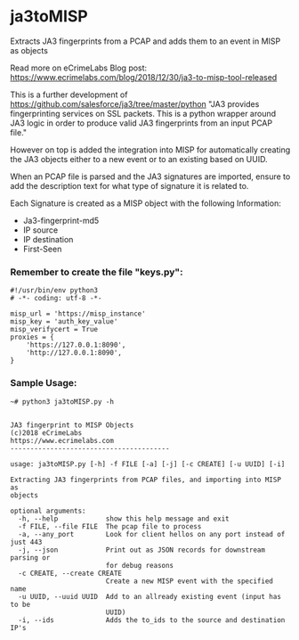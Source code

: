 # ja3toMISP

Extracts JA3 fingerprints from a PCAP and adds them to an event in MISP as objects

Read more on eCrimeLabs Blog post:
https://www.ecrimelabs.com/blog/2018/12/30/ja3-to-misp-tool-released

This is a further development of https://github.com/salesforce/ja3/tree/master/python
"JA3 provides fingerprinting services on SSL packets. This is a python wrapper around JA3 logic in order to produce valid JA3 fingerprints from an input PCAP file."

However on top is added the integration into MISP for automatically creating the JA3 objects either to a new event or to an existing based on UUID.

When an PCAP file is parsed and the JA3 signatures are imported, ensure to add the description text for what type of signature it is related to.

Each Signature is created as a MISP object with the following Information:
- Ja3-fingerprint-md5
- IP source
- IP destination
- First-Seen

### Remember to create the file "keys.py":
```
#!/usr/bin/env python3
# -*- coding: utf-8 -*-

misp_url = 'https://misp_instance'
misp_key = 'auth_key_value'
misp_verifycert = True
proxies = {
    'https://127.0.0.1:8090',
    'http://127.0.0.1:8090',
}

```

### Sample Usage:
```
~# python3 ja3toMISP.py -h


JA3 fingerprint to MISP Objects
(c)2018 eCrimeLabs
https://www.ecrimelabs.com
----------------------------------------

usage: ja3toMISP.py [-h] -f FILE [-a] [-j] [-c CREATE] [-u UUID] [-i]

Extracting JA3 fingerprints from PCAP files, and importing into MISP as
objects

optional arguments:
  -h, --help            show this help message and exit
  -f FILE, --file FILE  The pcap file to process
  -a, --any_port        Look for client hellos on any port instead of just 443
  -j, --json            Print out as JSON records for downstream parsing or
                        for debug reasons
  -c CREATE, --create CREATE
                        Create a new MISP event with the specified name
  -u UUID, --uuid UUID  Add to an allready existing event (input has to be
                        UUID)
  -i, --ids             Adds the to_ids to the source and destination IP's

```
